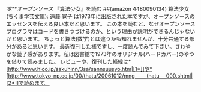 *本**オープンソース* 『算法少女』を読む
 ##(amazon 4480090134) 算法少女 (ちくま学芸文庫): 遠藤 寛子
は1973年に出版された本ですが、オープンソースのエッセンスを伝える良い本だと思います。
この本を読むと、なぜオープンソースプログラマはコードを書きつづけるのか、という理由が説明ができるんじゃないかと思います。
ちょっと算法(数学)とは違うかも知れませんが、十分共通する部分があると思います。
最近復刊した様ですし、一度読んでみて下さい。さわやかな読了感があります。私は図書館で1973年のオリジナル(ハードカバー)のやつを借りて読みました。
レビューや、復刊した経緯は*[http://www.hico.jp/sakuhinn/3sa/sannsuusyo.htm|[1*]]や*[http://www.tokyo-np.co.jp/00/thatu/20061012/mng_____thatu___000.shtml|[2*]]で読めます。
